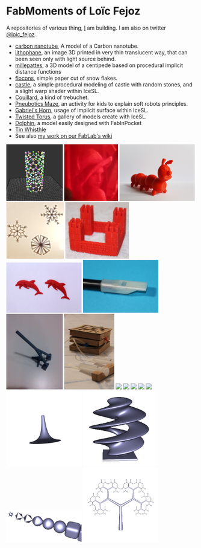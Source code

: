 FabMoments of Loïc Fejoz
========================

A repositories of various thing, [I](http://www.fejoz.net) am building.
I am also on twitter [@loic_fejoz](https://twitter.com/loic_fejoz).


* [carbon nanotube](carbon-nanotube), A model of a Carbon nanotube.
* [lithophane](lithophane), an image 3D printed in very thin translucent way, that can been seen only with light source behind.
* [millepattes](millepattes), a 3D model of a centipede based on procedural implicit distance functions
* [flocons](flocons), simple paper cut of snow flakes.
* [castle](castle), a simple procedural modeling of castle with random stones, and a slight warp shader within IceSL.
* [Couillard](couillard), a kind of trebuchet.
* [Pneubotics Maze](pneubotics-maze), an activity for kids to explain soft robots principles.
* [Gabriel's Horn](gabriel-horn), usage of implicit surface within IceSL.
* [Twisted Torus](icesl-gallery), a gallery of models create with IceSL.
* [Dolphin](dolphin), a model easily designed with FabInPocket
* [Tin Whisthle](tinwhistle)
* See also [my work on our FabLab's wiki](http://wiki.nybi.cc/index.php/Utilisateur:Loic.fejoz)

<a href="carbon-nanotube" title="Carbon nanotube"><img src="carbon-nanotube/config-10-0.png" height="150px" /></a>
<a href="lithophane" title="Lithophane"><img src="lithophane/20180204_194724.jpg" height="150px" /></a>
<a href="millepattes" title="Centipede"><img src="millepattes/shot0002.jpg" height="150px" /></a>
<a href="flocons" title=""><img src="flocons/flocons-thumbnail.jpg" height="150px" /></a>
<a href="castle" title=""><img src="castle/20160206_0016-100x89.jpg" height="150px" /></a>
<a href="dolphin" title="a model designed in less than 10mn with FabInPocket"><img src="dolphin/3d-printed-dolphin.jpg" width="200px" /></a>
<a href="tinwhistle" title="a 3D printed mouthpiece for a tinwhistle"><img src="tinwhistle/tinwhistle-800x562.jpg" width="200px" /></a>
<a href="couillard" title="a kind of trebuchet, 3D printed"><img src="couillard/couillard-printed.jpg" height="200px" /></a>
<a href="pneubotics-maze" title="a game to explain soft robots" ><img src="pneubotics-maze/IMG_1187-533x800.jpg" height="200px" /></a>
<a href="http://wiki.nybi.cc/index.php/OmbreSaintNicolas" title="hot wire cutting of Saint-Nicolas"><img src="http://wiki.nybi.cc/images/thumb/9/9f/Ombre-saint-nicolas.svg/800px-Ombre-saint-nicolas.svg.png" width="200px" /></a>
<a href="http://wiki.nybi.cc/index.php/CharlyRobot" title="Electronic board to plug a CNC on parallel port"><img src="http://wiki.nybi.cc/images/8/81/Adaptateur-charlyrobot.png"  width="200px"></a>
<a href="http://wiki.nybi.cc/index.php/ArduCitrouille" title="A pumpkin animated with Arduino"><img src="http://wiki.nybi.cc/images/2/21/Image-010.jpg" height="200px"></a>
<a href="http://wiki.nybi.cc/index.php/ChevaletBinaire" title="A game to explain computer science with out computer, particularly binary encoding"><img src="http://wiki.nybi.cc/images/thumb/c/c4/Chevalet_binaire_barres.jpg/400px-Chevalet_binaire_barres.jpg" width="200px"></a>
<a href="http://wiki.nybi.cc/index.php/MostUselessMachine/GuideDIYFest3" title="A most useless box made with cardboard"><img src="http://wiki.nybi.cc/images/5/5b/Most-useless-box-carton.jpg" width="200px"></a>
<a href="gabriel-horn" title="3D modeling with IceSL"><img src="gabriel-horn/shot0004.png" height="200px" /></a>
<a href="icesl-gallery#twisted-torus" title="3D printing a twisted torus with IceSL"><img src="icesl-gallery/twisted-0000.png" height="200px"></a>
<a href="icesl-gallery#superquadrics"  title="3D modeling with IceSL"><img src="icesl-gallery/superquadrics-0000.png" width="200px"></a>
<a href="icesl-gallery#pythagoras-tree" title="3D modeling with IceSL"><img src="icesl-gallery/pythagoras-tree-0000.png" width="200px" /></a>
